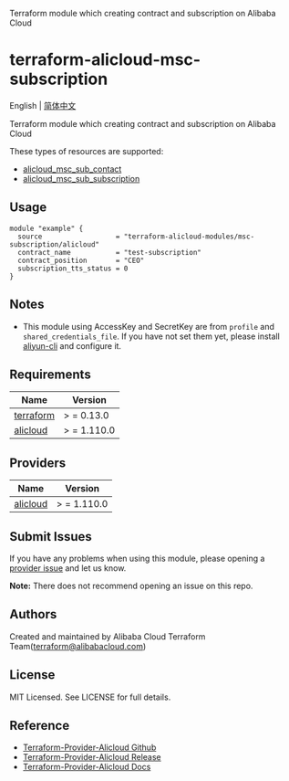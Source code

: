 Terraform module which creating contract and subscription on Alibaba Cloud

terraform-alicloud-msc-subscription
=====================================================================

English | [简体中文](README-CN.md)

Terraform module which creating contract and subscription on Alibaba Cloud

These types of resources are supported:

* [alicloud_msc_sub_contact](https://registry.terraform.io/providers/aliyun/alicloud/latest/docs/resources/msc_sub_contact)
* [alicloud_msc_sub_subscription](https://registry.terraform.io/providers/aliyun/alicloud/latest/docs/resources/msc_sub_subscription)

## Usage

```hcl
module "example" {
  source                  = "terraform-alicloud-modules/msc-subscription/alicloud"
  contract_name           = "test-subscription"
  contract_position       = "CEO"
  subscription_tts_status = 0
}
```

## Notes

* This module using AccessKey and SecretKey are from `profile` and `shared_credentials_file`. If you have not set them
  yet, please install [aliyun-cli](https://github.com/aliyun/aliyun-cli#installation) and configure it.

## Requirements

| Name | Version |
|------|---------|
| <a name="requirement_terraform"></a> [terraform](#requirement\_terraform) | > = 0.13.0 |
| <a name="requirement_alicloud"></a> [alicloud](#requirement\_alicloud) | > = 1.110.0 |

## Providers

| Name | Version |
|------|---------|
| <a name="provider_alicloud"></a> [alicloud](#provider\_alicloud) | > = 1.110.0 |

## Submit Issues

If you have any problems when using this module, please opening
a [provider issue](https://github.com/aliyun/terraform-provider-alicloud/issues/new) and let us know.

**Note:** There does not recommend opening an issue on this repo.

## Authors

Created and maintained by Alibaba Cloud Terraform Team(terraform@alibabacloud.com)

## License

MIT Licensed. See LICENSE for full details.

## Reference

* [Terraform-Provider-Alicloud Github](https://github.com/aliyun/terraform-provider-alicloud)
* [Terraform-Provider-Alicloud Release](https://releases.hashicorp.com/terraform-provider-alicloud/)
* [Terraform-Provider-Alicloud Docs](https://registry.terraform.io/providers/aliyun/alicloud/latest/docs)
